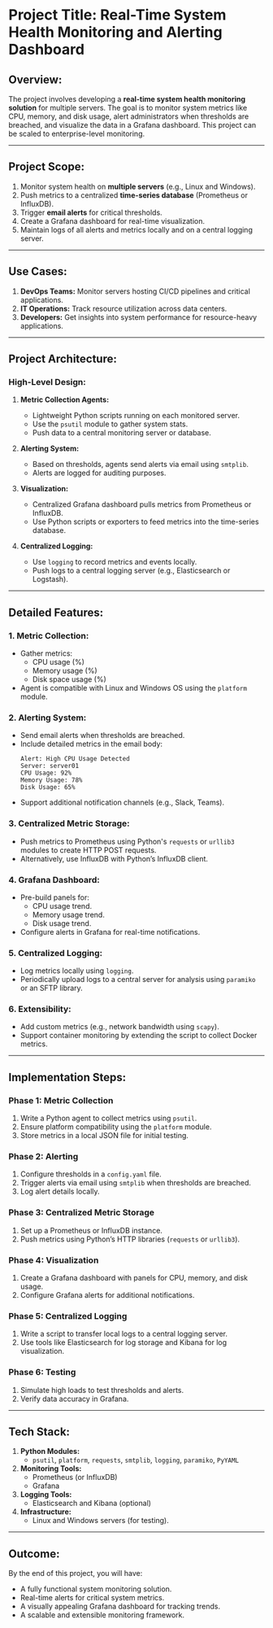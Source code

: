 # **Project Title:** Real-Time System Health Monitoring and Alerting Dashboard

## **Overview:**
The project involves developing a **real-time system health monitoring solution** for multiple servers. The goal is to monitor system metrics like CPU, memory, and disk usage, alert administrators when thresholds are breached, and visualize the data in a Grafana dashboard. This project can be scaled to enterprise-level monitoring.

---

## **Project Scope:**
1. Monitor system health on **multiple servers** (e.g., Linux and Windows).
2. Push metrics to a centralized **time-series database** (Prometheus or InfluxDB).
3. Trigger **email alerts** for critical thresholds.
4. Create a Grafana dashboard for real-time visualization.
5. Maintain logs of all alerts and metrics locally and on a central logging server.

---

## **Use Cases:**
1. **DevOps Teams:** Monitor servers hosting CI/CD pipelines and critical applications.
2. **IT Operations:** Track resource utilization across data centers.
3. **Developers:** Get insights into system performance for resource-heavy applications.

---

## **Project Architecture:**

### **High-Level Design:**
1. **Metric Collection Agents:**
   - Lightweight Python scripts running on each monitored server.
   - Use the `psutil` module to gather system stats.
   - Push data to a central monitoring server or database.

2. **Alerting System:**
   - Based on thresholds, agents send alerts via email using `smtplib`.
   - Alerts are logged for auditing purposes.

3. **Visualization:**
   - Centralized Grafana dashboard pulls metrics from Prometheus or InfluxDB.
   - Use Python scripts or exporters to feed metrics into the time-series database.

4. **Centralized Logging:**
   - Use `logging` to record metrics and events locally.
   - Push logs to a central logging server (e.g., Elasticsearch or Logstash).

---

## **Detailed Features:**

### **1. Metric Collection:**
- Gather metrics:
  - CPU usage (%)
  - Memory usage (%)
  - Disk space usage (%)
- Agent is compatible with Linux and Windows OS using the `platform` module.

### **2. Alerting System:**
- Send email alerts when thresholds are breached.
- Include detailed metrics in the email body:
  ```plaintext
  Alert: High CPU Usage Detected
  Server: server01
  CPU Usage: 92%
  Memory Usage: 78%
  Disk Usage: 65%
  ```
- Support additional notification channels (e.g., Slack, Teams).

### **3. Centralized Metric Storage:**
- Push metrics to Prometheus using Python's `requests` or `urllib3` modules to create HTTP POST requests.
- Alternatively, use InfluxDB with Python’s InfluxDB client.

### **4. Grafana Dashboard:**
- Pre-build panels for:
  - CPU usage trend.
  - Memory usage trend.
  - Disk usage trend.
- Configure alerts in Grafana for real-time notifications.

### **5. Centralized Logging:**
- Log metrics locally using `logging`.
- Periodically upload logs to a central server for analysis using `paramiko` or an SFTP library.

### **6. Extensibility:**
- Add custom metrics (e.g., network bandwidth using `scapy`).
- Support container monitoring by extending the script to collect Docker metrics.

---

## **Implementation Steps:**

### **Phase 1: Metric Collection**
1. Write a Python agent to collect metrics using `psutil`.
2. Ensure platform compatibility using the `platform` module.
3. Store metrics in a local JSON file for initial testing.

### **Phase 2: Alerting**
1. Configure thresholds in a `config.yaml` file.
2. Trigger alerts via email using `smtplib` when thresholds are breached.
3. Log alert details locally.

### **Phase 3: Centralized Metric Storage**
1. Set up a Prometheus or InfluxDB instance.
2. Push metrics using Python’s HTTP libraries (`requests` or `urllib3`).

### **Phase 4: Visualization**
1. Create a Grafana dashboard with panels for CPU, memory, and disk usage.
2. Configure Grafana alerts for additional notifications.

### **Phase 5: Centralized Logging**
1. Write a script to transfer local logs to a central logging server.
2. Use tools like Elasticsearch for log storage and Kibana for log visualization.

### **Phase 6: Testing**
1. Simulate high loads to test thresholds and alerts.
2. Verify data accuracy in Grafana.

---

## **Tech Stack:**
1. **Python Modules:**
   - `psutil`, `platform`, `requests`, `smtplib`, `logging`, `paramiko`, `PyYAML`
2. **Monitoring Tools:**
   - Prometheus (or InfluxDB)
   - Grafana
3. **Logging Tools:**
   - Elasticsearch and Kibana (optional)
4. **Infrastructure:**
   - Linux and Windows servers (for testing).

---

## **Outcome:**
By the end of this project, you will have:
- A fully functional system monitoring solution.
- Real-time alerts for critical system metrics.
- A visually appealing Grafana dashboard for tracking trends.
- A scalable and extensible monitoring framework.
